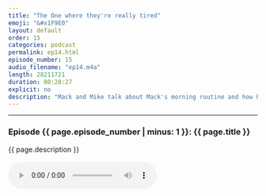 ```yaml
---
title: "The One where they're really tired"
emoji: "&#x1F9E0"
layout: default
order: 15
categories: podcast
permalink: ep14.html
episode_number: 15
audio_filename: "ep14.m4a"
length: 28211721
duration: 00:28:27
explicit: no
description: "Mack and Mike talk about Mack's morning routine and how he pumps himself up for the day while getting only 4 hours of sleep."
---
```


<hr />
<p>
<h3>Episode {{ page.episode_number | minus: 1 }}: {{ page.title }}</h3>
{{ page.description }}
<br />
<br />
<audio controls="">
<source src="{{ site.podcast_audio_prefix | append: page.audio_filename }}" type="audio/x-m4a" />
Your browser does not support the audio element.
</audio>
</p>
